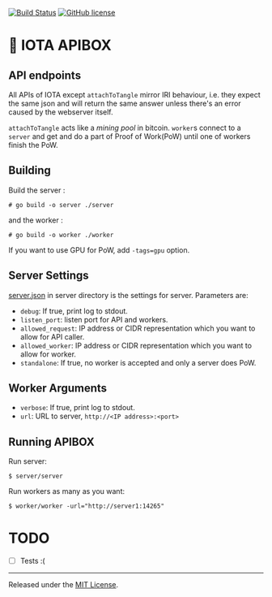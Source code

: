 [![Build Status](https://travis-ci.org/iotaledger/apibox.svg?branch=master)](https://travis-ci.org/iotaledger/apibox)
[![GitHub license](https://img.shields.io/badge/license-MIT-blue.svg)](https://raw.githubusercontent.com/iotaledger/apibox/master/LICENSE)

# :baby_chick: IOTA APIBOX

## API endpoints

All APIs of IOTA except `attachToTangle` mirror IRI behaviour, i.e. they expect the 
same json and will return the same answer unless there's an error caused by the
webserver itself.

`attachToTangle` acts like a _mining pool_ in bitcoin. `worker`s connect to a `server`
and get and do a part of Proof of Work(PoW) until one of workers finish the PoW.

## Building

Build the server :

```
# go build -o server ./server
```

and the worker :

```
# go build -o worker ./worker
```

If you want to use GPU for PoW, add `-tags=gpu` option.

## Server Settings

[server.json](server/server.json) in server directory is the settings for server. Parameters are:

* `debug`: If true, print log to stdout.
* `listen_port`: listen port for API and workers.
* `allowed_request`: IP address or CIDR representation which you want to allow for API caller. 
* `allowed_worker`: IP address or CIDR representation which you want to allow for worker. 
* `standalone`: If  true, no worker is accepted and only a server does PoW.

## Worker Arguments

* `verbose`:  If true, print log to stdout.
* `url`: URL to server, `http://<IP address>:<port>`

## Running APIBOX

Run server:

```
$ server/server
```

Run workers as many as you want:

```
$ worker/worker -url="http://server1:14265"
```

TODO
=========================

* [ ] Tests :(

<hr>

Released under the [MIT License](LICENSE).
